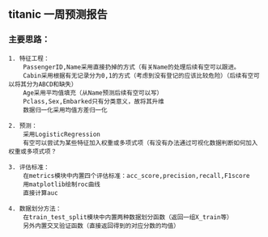 ## titanic 一周预测报告

### 主要思路：
	1. 特征工程：
		PassengerID,Name采用直接扔掉的方式（有关Name的处理后续有空可以跟进。
		Cabin采用根据有无记录分为0,1的方式（考虑到没有登记的应该比较危险）（后续有空可以将其分为ABCD和缺失）
		Age采用平均值填充（从Name预测后续有空可以写）
		Pclass,Sex,Embarked只有分类意义，故将其升维
		数据归一化采用均值方差归一化
		
	2. 预测： 
		采用LogisticRegression
		有空可以尝试为某些特征加入权重或多项式项（有没有办法通过可视化数据判断如何加入权重或多项式项？
	
	3. 评估标准：
		在metrics模块中内置四个评估标准：acc_score,precision,recall,F1score
		用matplotlib绘制roc曲线
		直接计算auc
		
	4. 数据划分方法：
		在train_test_split模块中内置两种数据划分函数（返回一组X_train等）
		另外内置交叉验证函数（直接返回得到的对应分数的均值）
